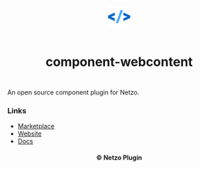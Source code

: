 <div align="center">
  <a href="https://netzo.io" target="_blank" >
    <img height="50" src="https://raw.githubusercontent.com/netzoio/netzo/main/plugins/components/component-webcontent/src/assets/icon.png" style="margin: 12px 0px" />
  </a>

  <h1 style="padding: 6px 0px 24px 0px">component-webcontent</h1>
</div>

An open source component plugin for Netzo.

### Links

- [Marketplace](https://app.netzo.io/marketplace/service-standard-servicename)
- [Website](https://netzo.io)
- [Docs](https://netzo.io/docs/introduction)

<div align="center">
  <h4>© Netzo Plugin</h4>
</div>
